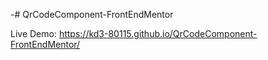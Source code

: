 -# QrCodeComponent-FrontEndMentor

Live Demo: https://kd3-80115.github.io/QrCodeComponent-FrontEndMentor/
